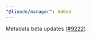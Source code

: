 ```yaml
---
"@linode/manager": Added
---
```


Metadata beta updates ([#9222](https://github.com/linode/manager/pull/9222))
